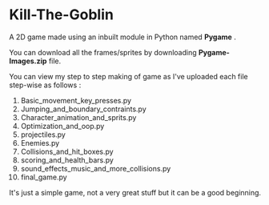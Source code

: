 # Kill-The-Goblin

A 2D game made using an inbuilt module in Python named **Pygame** .

You can download all the frames/sprites by downloading **Pygame-Images.zip** file.

You can view my step to step making of game as I've uploaded each file step-wise as follows :

 1. Basic_movement_key_presses.py
 2. Jumping_and_boundary_contraints.py
 3. Character_animation_and_sprits.py
 4. Optimization_and_oop.py
 5. projectiles.py
 6. Enemies.py
 7. Collisions_and_hit_boxes.py
 8. scoring_and_health_bars.py
 9. sound_effects_music_and_more_collisions.py
 10. final_game.py
 
 It's just a simple game, not a very great stuff but it can be a good beginning.
